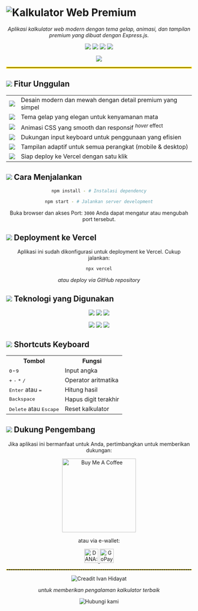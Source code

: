 # <img src="https://img.shields.io/badge/-%E2%9C%A8%20KALKULATOR%20WEB%20PREMIUM%20%E2%9C%A8-222?style=for-the-badge&labelColor=gold" alt="Kalkulator Web Premium"/>

<div align="center">
  <p><i>Aplikasi kalkulator web modern dengan tema gelap, animasi, dan tampilan premium yang dibuat dengan Express.js.</i></p>
  <img src="https://img.shields.io/badge/Express.js-000000?style=flat-square&logo=express&logoColor=white"/>
  <img src="https://img.shields.io/badge/EJS-B4CA65?style=flat-square&logo=ejs&logoColor=white"/>
  <img src="https://img.shields.io/badge/CSS3-1572B6?style=flat-square&logo=css3&logoColor=white"/>
  <img src="https://img.shields.io/badge/JavaScript-F7DF1E?style=flat-square&logo=javascript&logoColor=black"/>
</div>

<p align="center">
  <img src="https://img.shields.io/badge/-%E2%AD%90%20Star%20Bila%20Bermanfaat-yellow?style=flat-square" />
</p>

<hr style="border: 2px solid gold"/>

## <img src="https://img.shields.io/badge/-%E2%9C%A8-gold?style=flat-square"/> Fitur Unggulan

<div align="center">
  <table>
    <tr>
      <td><img src="https://img.shields.io/badge/-Premium-gold?style=flat-square"/></td>
      <td>Desain modern dan mewah dengan detail premium yang simpel</td>
    </tr>
    <tr>
      <td><img src="https://img.shields.io/badge/-Dark%20Mode-1a1a1a?style=flat-square"/></td>
      <td>Tema gelap yang elegan untuk kenyamanan mata</td>
    </tr>
    <tr>
      <td><img src="https://img.shields.io/badge/-Animations-blueviolet?style=flat-square"/></td>
      <td>Animasi CSS yang smooth dan responsif <sup><i>hover</i> effect</sup></td>
    </tr>
    <tr>
      <td><img src="https://img.shields.io/badge/-Keyboard-blue?style=flat-square"/></td>
      <td>Dukungan input keyboard untuk penggunaan yang efisien</td>
    </tr>
    <tr>
      <td><img src="https://img.shields.io/badge/-Responsive-green?style=flat-square"/></td>
      <td>Tampilan adaptif untuk semua perangkat (mobile & desktop)</td>
    </tr>
    <tr>
      <td><img src="https://img.shields.io/badge/-Vercel-black?style=flat-square"/></td>
      <td>Siap deploy ke Vercel dengan satu klik</td>
    </tr>
  </table>
</div>

## <img src="https://img.shields.io/badge/-%F0%9F%9A%80-blue?style=flat-square"/> Cara Menjalankan

<div align="center">
  
  ```bash
npm install - # Instalasi dependency
  ```
  ```bash
npm start - # Jalankan server development
  ```
  
  <p>Buka browser dan akses Port: <code>3000</code> Anda dapat mengatur atau mengubah port tersebut.</p>
</div>

## <img src="https://img.shields.io/badge/-%F0%9F%8C%90-black?style=flat-square"/> Deployment ke Vercel

<div align="center">
  <p>Aplikasi ini sudah dikonfigurasi untuk deployment ke Vercel. Cukup jalankan:</p>
  
  ```bash
  npx vercel
  ```
  
  <p><i>atau deploy via GitHub repository</i></p>
</div>

## <img src="https://img.shields.io/badge/-%F0%9F%94%A7-gray?style=flat-square"/> Teknologi yang Digunakan

<div align="center">
  <p>
    <img src="https://img.shields.io/badge/-Express.js-white?style=for-the-badge&logo=express&logoColor=black"/> 
    <img src="https://img.shields.io/badge/-EJS-green?style=for-the-badge&logo=ejs&logoColor=white"/> 
    <img src="https://img.shields.io/badge/-CSS3-blue?style=for-the-badge&logo=css3&logoColor=white"/> 
  </p>
  <p>
    <img src="https://img.shields.io/badge/-JavaScript%20ES6+-yellow?style=for-the-badge&logo=javascript&logoColor=black"/> 
    <img src="https://img.shields.io/badge/-Font%20Awesome-528DD7?style=for-the-badge&logo=fontawesome&logoColor=white"/> 
    <img src="https://img.shields.io/badge/-Google%20Fonts-red?style=for-the-badge&logo=googlefonts&logoColor=white"/>
  </p>
</div>

## <img src="https://img.shields.io/badge/-%E2%8C%A8%EF%B8%8F-purple?style=flat-square"/> Shortcuts Keyboard

<div align="center">
  <table>
    <tr>
      <th>Tombol</th>
      <th>Fungsi</th>
    </tr>
    <tr>
      <td><kbd>0</kbd>-<kbd>9</kbd></td>
      <td>Input angka</td>
    </tr>
    <tr>
      <td><kbd>+</kbd> <kbd>-</kbd> <kbd>*</kbd> <kbd>/</kbd></td>
      <td>Operator aritmatika</td>
    </tr>
    <tr>
      <td><kbd>Enter</kbd> atau <kbd>=</kbd></td>
      <td>Hitung hasil</td>
    </tr>
    <tr>
      <td><kbd>Backspace</kbd></td>
      <td>Hapus digit terakhir</td>
    </tr>
    <tr>
      <td><kbd>Delete</kbd> atau <kbd>Escape</kbd></td>
      <td>Reset kalkulator</td>
    </tr>
  </table>
</div>

## <img src="https://img.shields.io/badge/-%F0%9F%92%96-pink?style=flat-square"/> Dukung Pengembang

<div align="center">
  <p>Jika aplikasi ini bermanfaat untuk Anda, pertimbangkan untuk memberikan dukungan:</p>
  
  <a href="https://www.buymeacoffee.com/sebretcepd" target="_blank">
    <img src="https://cdn.buymeacoffee.com/buttons/v2/default-yellow.png" alt="Buy Me A Coffee" width="200">
  </a>
  
  <p>atau via e-wallet:</p>
  
  <p>
    <a href="https://wa.me/6285747409383?text=Give+payment,+I+will+donate" target="_blank">
      <img src="https://img.shields.io/badge/-DANA-0065F2?style=for-the-badge&logo=data:image/svg+xml;base64,PHN2ZyB4bWxucz0iaHR0cDovL3d3dy53My5vcmcvMjAwMC9zdmciIHZpZXdCb3g9IjAgMCAyNCAyNCI+PHBhdGggZmlsbD0id2hpdGUiIGQ9Ik0xMiwyQzYuNDggMiAyIDYuNDggMiAxMnM0LjQ4IDEwIDEwIDEwIDEwLTQuNDggMTAtMTBTMTcuNTIgMiAxMiAyek0xMiA1YzEuNjYgMCAzIDEuMzQgMyAzcy0xLjM0IDMtMyAzLTMtMS4zNC0zLTMgMS4zNC0zIDMtM3ptMCA5YTUuOTkgNS45OSAwIDAgMSAtNS4yNSAtMy4wOGMuOTYgLTEuODIgMi44OCAtMyA1LjIgLTNzNC4yNyAxLjE4IDUuMiAzQTUuOTkgNS45OSAwIDAgMSAxMiAxNHoiPjwvcGF0aD48L3N2Zz4=" alt="DANA: username" height="38">
    </a>
    <a href="https://wa.me/6285747409383?text=Give+payment,+I+will+donate" target="_blank">
      <img src="https://img.shields.io/badge/-GOPAY-01C35C?style=for-the-badge&logo=data:image/svg+xml;base64,PHN2ZyB4bWxucz0iaHR0cDovL3d3dy53My5vcmcvMjAwMC9zdmciIHZpZXdCb3g9IjAgMCAyNCAyNCI+PHBhdGggZmlsbD0id2hpdGUiIGQ9Ik0xMiAyQzYuNDggMiAyIDYuNDggMiAxMnM0LjQ4IDEwIDEwIDEwIDEwLTQuNDggMTAtMTBTMTcuNTIgMiAxMiAyek0xMiA1YzEuNjYgMCAzIDEuMzQgMyAzcy0xLjM0IDMtMyAzLTMtMS4zNC0zLTMgMS4zNC0zIDMtM3ptMCA5YTUuOTkgNS45OSAwIDAgMSAtNS4yNSAtMy4wOGMuOTYgLTEuODIgMi44OCAtMyA1LjIgLTNzNC4yNyAxLjE4IDUuMiAzQTUuOTkgNS45OSAwIDAgMSAxMiAxNHoiPjwvcGF0aD48L3N2Zz4=" alt="GoPay: username" height="38">
    </a>
  </p>
</div>

<hr style="border: 1px dashed gold"/>

<div align="center">
  <p>
    <img src="https://img.shields.io/badge/-%F0%9F%9B%A0%EF%B8%8F%20Creadit%20Ivan%20Hidayat%20-1a2b3c?style=for-the-badge" alt="Creadit Ivan Hidayat"/>
  </p>
  <p><i>untuk memberikan pengalaman kalkulator terbaik</i></p>
  <p>
    <img src="https://img.shields.io/badge/-%F0%9F%93%A2%20Terhubung%20dengan%20kami%20-blueviolet?style=flat-square" alt="Hubungi kami"/>
  </p>
</div>
